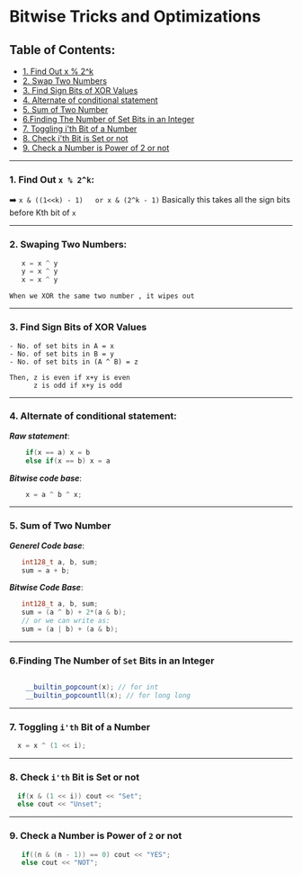 # Bitwise Tricks and Optimizations


## Table of Contents:
- [1. Find Out x % 2^k](#1-find-out-x-mod-2-k)
- [2. Swap Two Numbers](#2-swap-two-numbers)
- [3. Find Sign Bits of XOR Values](#3-find-sign-bits-of-xor-values)
- [4. Alternate of conditional statement](#4-alternate-of-conditional-statement)
- [5. Sum of Two Number](#5-sum-of-=two-number)
- [6.Finding The Number of Set Bits in an Integer](#6-finding-the-number-of-set-bits-in-an-integer)
- [7. Toggling i'th  Bit of a Number](#7-toggling-i-th-bit-of-a-number)
- [8. Check i'th Bit is Set or not](#8-check-i-th-bit-is-a-set-or-not)
- [9. Check a Number is Power of 2 or not](#9-check-a-number-is-power-of-2-or-not)

---

### 1. Find Out `x % 2^k`:

  ➡️ `x & ((1<<k) - 1)   or x & (2^k - 1)`
  Basically this takes all the sign bits before Kth bit of `x`

---

### 2. Swaping Two Numbers:

 ```cpp
    x = x ^ y
    y = x ^ y
    x = x ^ y 
 ```
    When we XOR the same two number , it wipes out 
    

---


### 3. Find Sign Bits of XOR Values

    - No. of set bits in A = x
    - No. of set bits in B = y
    - No. of set bits in (A ^ B) = z

    Then, z is even if x+y is even
          z is odd if x+y is odd

---

### 4. Alternate of conditional statement:

  ***Raw statement***:

```cpp
    if(x == a) x = b
    else if(x == b) x = a
```
     
***Bitwise code base***: 

```cpp
    x = a ^ b ^ x;
```

---

### 5. Sum of Two Number
 ***Generel Code base***:
 ```cpp
    int128_t a, b, sum;
    sum = a + b;
```

***Bitwise Code Base***:
```cpp
   int128_t a, b, sum;
   sum = (a ^ b) + 2*(a & b);
   // or we can write as:
   sum = (a | b) + (a & b);
```

---

### 6.Finding The Number of `Set` Bits in an Integer
```cpp

    __builtin_popcount(x); // for int
    __builtin_popcountll(x); // for long long
```

---

### 7. Toggling `i'th`  Bit of a Number
```cpp
  x = x ^ (1 << i);
```

---

### 8. Check `i'th` Bit is Set or not
```cpp
  if(x & (1 << i)) cout << "Set";
  else cout << "Unset";
```

---


### 9. Check a Number is Power of `2` or not
```cpp
   if((n & (n - 1)) == 0) cout << "YES";
   else cout << "NOT";
```
